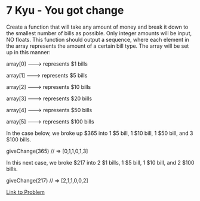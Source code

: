 # 7 Kyu - You got change

Create a function that will take any amount of money and break it down to the smallest number of bills as possible. Only integer amounts will be input, NO floats. This function should output a sequence, where each element in the array represents the amount of a certain bill type. The array will be set up in this manner:

array[0] ---> represents $1 bills

array[1] ---> represents $5 bills

array[2] ---> represents $10 bills

array[3] ---> represents $20 bills

array[4] ---> represents $50 bills

array[5] ---> represents $100 bills

In the case below, we broke up $365 into 1 $5 bill, 1 $10 bill, 1 $50 bill, and 3 $100 bills.

giveChange(365) // =>  [0,1,1,0,1,3]

In this next case, we broke $217 into 2 $1 bills, 1 $5 bill, 1 $10 bill, and 2 $100 bills.

giveChange(217) // => [2,1,1,0,0,2]

[Link to Problem](https://www.codewars.com/kata/5966f6343c0702d1dc00004c/train/javascript)